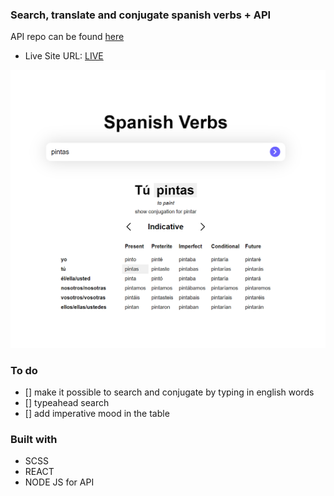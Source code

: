### Search, translate and conjugate spanish verbs + API

API repo can be found [here](https://github.com/Abrosss/es_conjunction_API)

- Live Site URL: [LIVE](https://spanish-verbs.netlify.app/)

![](./spanish.png)
### To do
  - [] make it possible to search and conjugate by typing in english words
  - [] typeahead search
  - [] add imperative mood in the table
  
### Built with

- SCSS 
- REACT
- NODE JS for API



